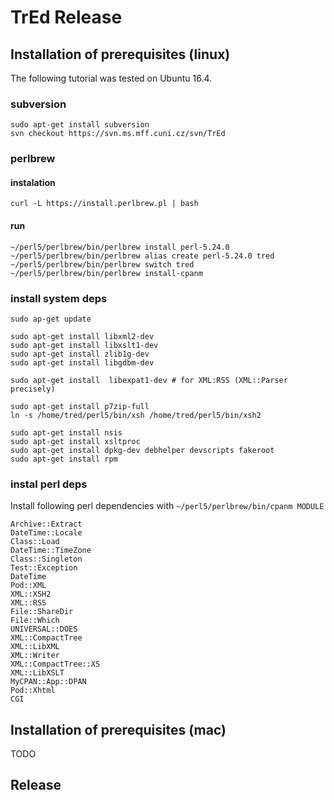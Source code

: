 # TrEd Release

## Installation of prerequisites (linux)
The following tutorial was tested on Ubuntu 16.4.
### subversion
```
sudo apt-get install subversion
svn checkout https://svn.ms.mff.cuni.cz/svn/TrEd
```
### perlbrew
#### instalation
```
curl -L https://install.perlbrew.pl | bash
```
#### run
```
~/perl5/perlbrew/bin/perlbrew install perl-5.24.0
~/perl5/perlbrew/bin/perlbrew alias create perl-5.24.0 tred
~/perl5/perlbrew/bin/perlbrew switch tred
~/perl5/perlbrew/bin/perlbrew install-cpanm
```

### install system deps

```
sudo ap-get update

sudo apt-get install libxml2-dev
sudo apt-get install libxslt1-dev
sudo apt-get install zlib1g-dev
sudo apt-get install libgdbm-dev

sudo apt-get install  libexpat1-dev # for XML:RSS (XML::Parser   precisely)

sudo apt-get install p7zip-full
ln -s /home/tred/perl5/bin/xsh /home/tred/perl5/bin/xsh2

sudo apt-get install nsis
sudo apt-get install xsltproc
sudo apt-get install dpkg-dev debhelper devscripts fakeroot
sudo apt-get install rpm
```

### instal perl deps
Install following perl dependencies with `~/perl5/perlbrew/bin/cpanm MODULE`

```
Archive::Extract
DateTime::Locale
Class::Load
DateTime::TimeZone
Class::Singleton
Test::Exception
DateTime
Pod::XML
XML::XSH2
XML::RSS
File::ShareDir
File::Which
UNIVERSAL::DOES
XML::CompactTree
XML::LibXML
XML::Writer
XML::CompactTree::XS
XML::LibXSLT
MyCPAN::App::DPAN
Pod::Xhtml
CGI
```

## Installation of prerequisites (mac)
TODO

## Release

